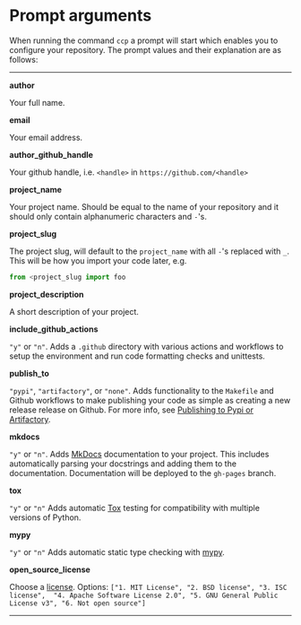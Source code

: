 # Prompt arguments

When running the command ``ccp`` a prompt will start which enables you to configure your repository. The
prompt values and their explanation are as follows:

---

**author**
    
 Your full name.

**email**
    
Your email address.

**author_github_handle**
    
Your github handle, i.e. `<handle>` in `https://github.com/<handle>`

**project_name**
    
Your project name. Should be equal to the name of your repository
and it should only contain alphanumeric characters and `-`'s.

**project_slug**

The project slug, will default to the `project_name` with all `-`'s
replaced with `_`. This will be how you import your code later, e.g.

``` python
from <project_slug import foo
```

**project_description**

A short description of your project.

**include_github_actions**

`"y"` or `"n"`. Adds a `.github` directory with various actions and
workflows to setup the environment and run code formatting checks
and unittests.

**publish_to**

`"pypi"`, `"artifactory"`, or `"none"`. Adds functionality to the
`Makefile` and Github workflows to make publishing your code as
simple as creating a new release release on Github. For more info,
see
[Publishing to Pypi or Artifactory](./features/publishing.md).

**mkdocs**

`"y"` or `"n"`. Adds [MkDocs](https://www.mkdocs.org/)
documentation to your project. This includes automatically parsing
your docstrings and adding them to the documentation. Documentation
will be deployed to the `gh-pages` branch.

**tox**

`"y"` or `"n"` Adds automatic [Tox](https://tox.wiki/) testing for
compatibility with multiple versions of Python.

**mypy**

`"y"` or `"n"` Adds automatic static type checking with [mypy](https://mypy.readthedocs.io/en/stable/).

**open_source_license**

Choose a [license](https://choosealicense.com/). Options:
    `["1. MIT License", "2. BSD license", "3. ISC license",  "4. Apache Software License 2.0", "5. GNU General Public License v3", "6. Not open source"]`

---